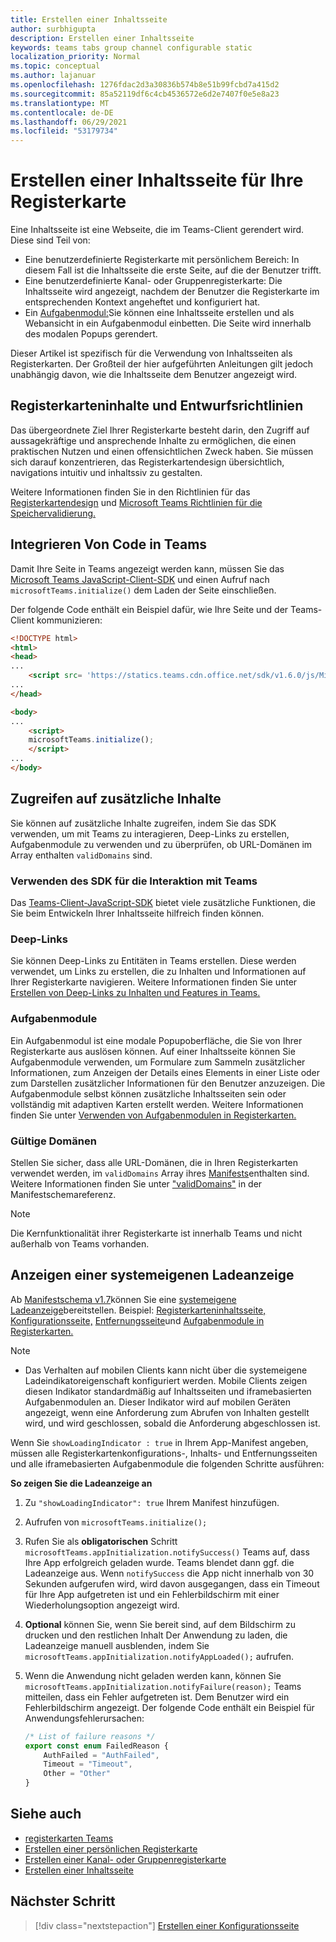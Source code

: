 ```yaml
---
title: Erstellen einer Inhaltsseite
author: surbhigupta
description: Erstellen einer Inhaltsseite
keywords: teams tabs group channel configurable static
localization_priority: Normal
ms.topic: conceptual
ms.author: lajanuar
ms.openlocfilehash: 1276fdac2d3a30836b574b8e51b99fcbd7a415d2
ms.sourcegitcommit: 85a52119df6c4cb4536572e6d2e7407f0e5e8a23
ms.translationtype: MT
ms.contentlocale: de-DE
ms.lasthandoff: 06/29/2021
ms.locfileid: "53179734"
---
```

# <a name="create-a-content-page-for-your-tab"></a>Erstellen einer Inhaltsseite für Ihre Registerkarte

Eine Inhaltsseite ist eine Webseite, die im Teams-Client gerendert wird. Diese sind Teil von:

* Eine benutzerdefinierte Registerkarte mit persönlichem Bereich: In diesem Fall ist die Inhaltsseite die erste Seite, auf die der Benutzer trifft.
* Eine benutzerdefinierte Kanal- oder Gruppenregisterkarte: Die Inhaltsseite wird angezeigt, nachdem der Benutzer die Registerkarte im entsprechenden Kontext angeheftet und konfiguriert hat.
* Ein [Aufgabenmodul:](~/task-modules-and-cards/what-are-task-modules.md)Sie können eine Inhaltsseite erstellen und als Webansicht in ein Aufgabenmodul einbetten. Die Seite wird innerhalb des modalen Popups gerendert.

Dieser Artikel ist spezifisch für die Verwendung von Inhaltsseiten als Registerkarten. Der Großteil der hier aufgeführten Anleitungen gilt jedoch unabhängig davon, wie die Inhaltsseite dem Benutzer angezeigt wird.

## <a name="tab-content-and-design-guidelines"></a>Registerkarteninhalte und Entwurfsrichtlinien

Das übergeordnete Ziel Ihrer Registerkarte besteht darin, den Zugriff auf aussagekräftige und ansprechende Inhalte zu ermöglichen, die einen praktischen Nutzen und einen offensichtlichen Zweck haben. Sie müssen sich darauf konzentrieren, das Registerkartendesign übersichtlich, navigations intuitiv und inhaltssiv zu gestalten.

Weitere Informationen finden Sie in den Richtlinien für das [Registerkartendesign](~/tabs/design/tabs.md) und [Microsoft Teams Richtlinien für die Speichervalidierung.](~/concepts/deploy-and-publish/appsource/prepare/teams-store-validation-guidelines.md)

## <a name="integrate-your-code-with-teams"></a>Integrieren Von Code in Teams

Damit Ihre Seite in Teams angezeigt werden kann, müssen Sie das [Microsoft Teams JavaScript-Client-SDK](/javascript/api/overview/msteams-client?view=msteams-client-js-latest&preserve-view=true) und einen Aufruf nach `microsoftTeams.initialize()` dem Laden der Seite einschließen. 

Der folgende Code enthält ein Beispiel dafür, wie Ihre Seite und der Teams-Client kommunizieren:

```html
<!DOCTYPE html>
<html>
<head>
...
    <script src= 'https://statics.teams.cdn.office.net/sdk/v1.6.0/js/MicrosoftTeams.min.js'></script>
...
</head>

<body>
...
    <script>
    microsoftTeams.initialize();
    </script>
...
</body>
```

## <a name="access-additional-content"></a>Zugreifen auf zusätzliche Inhalte

Sie können auf zusätzliche Inhalte zugreifen, indem Sie das SDK verwenden, um mit Teams zu interagieren, Deep-Links zu erstellen, Aufgabenmodule zu verwenden und zu überprüfen, ob URL-Domänen im Array enthalten `validDomains` sind.

### <a name="use-the-sdk-to-interact-with-teams"></a>Verwenden des SDK für die Interaktion mit Teams

Das [Teams-Client-JavaScript-SDK](~/tabs/how-to/using-teams-client-sdk.md) bietet viele zusätzliche Funktionen, die Sie beim Entwickeln Ihrer Inhaltsseite hilfreich finden können.

### <a name="deep-links"></a>Deep-Links

Sie können Deep-Links zu Entitäten in Teams erstellen. Diese werden verwendet, um Links zu erstellen, die zu Inhalten und Informationen auf Ihrer Registerkarte navigieren. Weitere Informationen finden Sie unter [Erstellen von Deep-Links zu Inhalten und Features in Teams.](~/concepts/build-and-test/deep-links.md)

### <a name="task-modules"></a>Aufgabenmodule

Ein Aufgabenmodul ist eine modale Popupoberfläche, die Sie von Ihrer Registerkarte aus auslösen können. Auf einer Inhaltsseite können Sie Aufgabenmodule verwenden, um Formulare zum Sammeln zusätzlicher Informationen, zum Anzeigen der Details eines Elements in einer Liste oder zum Darstellen zusätzlicher Informationen für den Benutzer anzuzeigen. Die Aufgabenmodule selbst können zusätzliche Inhaltsseiten sein oder vollständig mit adaptiven Karten erstellt werden. Weitere Informationen finden Sie unter [Verwenden von Aufgabenmodulen in Registerkarten.](~/task-modules-and-cards/task-modules/task-modules-tabs.md)

### <a name="valid-domains"></a>Gültige Domänen

Stellen Sie sicher, dass alle URL-Domänen, die in Ihren Registerkarten verwendet werden, im `validDomains` Array ihres [Manifests](~/concepts/build-and-test/apps-package.md)enthalten sind. Weitere Informationen finden Sie unter ["validDomains"](~/resources/schema/manifest-schema.md#validdomains) in der Manifestschemareferenz.

> [!NOTE]
> Die Kernfunktionalität ihrer Registerkarte ist innerhalb Teams und nicht außerhalb von Teams vorhanden.

## <a name="show-a-native-loading-indicator"></a>Anzeigen einer systemeigenen Ladeanzeige

Ab [Manifestschema v1.7](../../../resources/schema/manifest-schema.md)können Sie eine [systemeigene Ladeanzeige](../../../resources/schema/manifest-schema.md#showloadingindicator)bereitstellen. Beispiel: [Registerkarteninhaltsseite,](#integrate-your-code-with-teams) [Konfigurationsseite,](configuration-page.md) [Entfernungsseite](removal-page.md)und [Aufgabenmodule in Registerkarten.](../../../task-modules-and-cards/task-modules/task-modules-tabs.md)

> [!NOTE]
> * Das Verhalten auf mobilen Clients kann nicht über die systemeigene Ladeindikatoreigenschaft konfiguriert werden. Mobile Clients zeigen diesen Indikator standardmäßig auf Inhaltsseiten und iframebasierten Aufgabenmodulen an. Dieser Indikator wird auf mobilen Geräten angezeigt, wenn eine Anforderung zum Abrufen von Inhalten gestellt wird, und wird geschlossen, sobald die Anforderung abgeschlossen ist.

Wenn Sie `showLoadingIndicator : true`  in Ihrem App-Manifest angeben, müssen alle Registerkartenkonfigurations-, Inhalts- und Entfernungsseiten und alle iframebasierten Aufgabenmodule die folgenden Schritte ausführen:

**So zeigen Sie die Ladeanzeige an**

1. Zu `"showLoadingIndicator": true` Ihrem Manifest hinzufügen.
1. Aufrufen von `microsoftTeams.initialize();`
1. Rufen Sie als **obligatorischen** Schritt `microsoftTeams.appInitialization.notifySuccess()` Teams auf, dass Ihre App erfolgreich geladen wurde. Teams blendet dann ggf. die Ladeanzeige aus. Wenn `notifySuccess`  die App nicht innerhalb von 30 Sekunden aufgerufen wird, wird davon ausgegangen, dass ein Timeout für Ihre App aufgetreten ist und ein Fehlerbildschirm mit einer Wiederholungsoption angezeigt wird.
1. **Optional** können Sie, wenn Sie bereit sind, auf dem Bildschirm zu drucken und den restlichen Inhalt Der Anwendung zu laden, die Ladeanzeige manuell ausblenden, indem Sie `microsoftTeams.appInitialization.notifyAppLoaded();` aufrufen.
1. Wenn die Anwendung nicht geladen werden kann, können Sie `microsoftTeams.appInitialization.notifyFailure(reason);` Teams mitteilen, dass ein Fehler aufgetreten ist. Dem Benutzer wird ein Fehlerbildschirm angezeigt. Der folgende Code enthält ein Beispiel für Anwendungsfehlerursachen:

    ```typescript
    /* List of failure reasons */
    export const enum FailedReason {
        AuthFailed = "AuthFailed",
        Timeout = "Timeout",
        Other = "Other"
    }
    ```

## <a name="see-also"></a>Siehe auch

* [registerkarten Teams](~/tabs/what-are-tabs.md)
* [Erstellen einer persönlichen Registerkarte](~/tabs/how-to/create-personal-tab.md)
* [Erstellen einer Kanal- oder Gruppenregisterkarte](~/tabs/how-to/create-channel-group-tab.md)
* [Erstellen einer Inhaltsseite](~/tabs/how-to/create-tab-pages/content-page.md)

## <a name="next-step"></a>Nächster Schritt

> [!div class="nextstepaction"]
> [Erstellen einer Konfigurationsseite](~/tabs/how-to/create-tab-pages/configuration-page.md)
